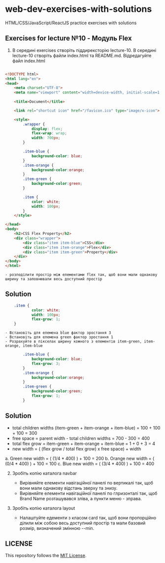 # web-dev-exercises-with-solutions
HTML/CSS/JavaScript/ReactJS practice exercises with solutions
## Exercises for lecture №10 - Модуль Flex

1. В середині exercises створіть піддирексторію lecture-10. В середині lecture-10 створіть файли index.html та README.md. Відредагуйте файл index.html

```html

<!DOCTYPE html>
<html lang="en">
<head>
    <meta charset="UTF-8">
    <meta name="viewport" content="width=device-width, initial-scale=1.0">
    
    <title>Document</title>

	<link rel="shortcut icon" href="/favicon.ico" type="image/x-icon">

    <style>
        .wrapper {
            display: flex;
            flex-wrap: wrap;
            width: 700px;
        }

        .item-blue {
            background-color: blue;
        }
        .item-orange {
            background-color:orange;  
        }
        .item-green {
            background-color:green;
        }

        .item {
            color: white;
            width: 100px;
        }
    </style>

</head>
<body>
    <h2>CSS Flex Property</h2>
    <div class="wrapper">
        <div class="item item-blue">CSS</div>
        <div class="item item-orange">Flex</div>
        <div class="item item-green">Property</div>
    </div>
</body>
</html>

```
    - розподілити простір між елементами flex так, щоб вони мали однакову ширину та заповнювали весь доступний простір

## Solution
```css
    .item {
            color: white;
            width: 100px;
            flex-grow: 1;
    }
```
    - Встановіть для елемена blue фактор зростання 3
    - Встановіть для елемена green фактор зростання 1
    - Розрахуйте в пікселах ширину кожного з елементів item-green, item-orange, item-blue
```css
        .item-blue {
            background-color: blue;
            flex-grow: 3;
        }
        .item-orange {
            background-color:orange;  
        }
        .item-green {
            background-color:green;
            flex-grow: 1;
        }
```
## Solution

- total children widths (item-green + item-orange + item-blue) = 100 + 100 + 100 = 300
- free space = parent width - total children widths = 700 - 300 = 400
- total flex grow = item-green + item-orange + item-blue = 1 + 0 + 3 = 4
- new width = ( (flex grow / total flex grow) x free space) + width

a. Green
new width = ( (1/4 * 400) ) + 100 = 200
b. Orange
new width = ( (0/4 * 400) ) + 100 = 100
c. Blue 
new width = ( (3/4 * 400) ) + 100 = 400

2. Зробіть копію каталога navbar
    - Вирівняйте елементи навігаційної панелі по вертикалі так, щоб вони мали однакову відстань зверху та знизу.
    - Вирівняйте елементи навігаційної панелі по глризонталі так, щоб Brand Name розташувався зліва, а пункти меню - зправа. 


3. Зробіть копію каталога layout
    - Налаштуйте едементи з класом card так, щоб вони пропорційно ділили між собою весь доступний простір та мали базовий розмір, визначений змінною --min.


## LICENSE
This repository follows the [MIT License](https://github.com/janusnic/web-dev-exercises-with-solutions/tree/main/LICENSE).

